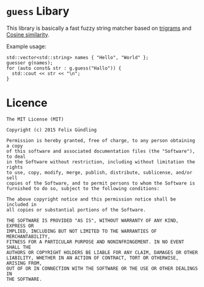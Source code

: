 # `guess` Libary

This library is basically a fast fuzzy string matcher based on [trigrams](http://en.wikipedia.org/wiki/Trigram) and [Cosine similarity](http://en.wikipedia.org/wiki/Cosine_similarity).

Example usage:

    std::vector<std::string> names { "Hello", "World" };
    guesser g(names);
    for (auto const& str : g.guess("Hallo")) {
      std::cout << str << "\n";
    }


# Licence

    The MIT License (MIT)

    Copyright (c) 2015 Felix Gündling

    Permission is hereby granted, free of charge, to any person obtaining a copy
    of this software and associated documentation files (the "Software"), to deal
    in the Software without restriction, including without limitation the rights
    to use, copy, modify, merge, publish, distribute, sublicense, and/or sell
    copies of the Software, and to permit persons to whom the Software is
    furnished to do so, subject to the following conditions:

    The above copyright notice and this permission notice shall be included in
    all copies or substantial portions of the Software.

    THE SOFTWARE IS PROVIDED "AS IS", WITHOUT WARRANTY OF ANY KIND, EXPRESS OR
    IMPLIED, INCLUDING BUT NOT LIMITED TO THE WARRANTIES OF MERCHANTABILITY,
    FITNESS FOR A PARTICULAR PURPOSE AND NONINFRINGEMENT. IN NO EVENT SHALL THE
    AUTHORS OR COPYRIGHT HOLDERS BE LIABLE FOR ANY CLAIM, DAMAGES OR OTHER
    LIABILITY, WHETHER IN AN ACTION OF CONTRACT, TORT OR OTHERWISE, ARISING FROM,
    OUT OF OR IN CONNECTION WITH THE SOFTWARE OR THE USE OR OTHER DEALINGS IN
    THE SOFTWARE.

